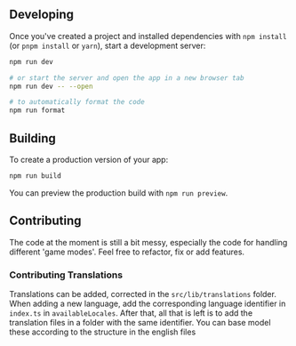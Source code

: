 ## Developing

Once you've created a project and installed dependencies with `npm install` (or `pnpm install` or `yarn`), start a development server:

```bash
npm run dev

# or start the server and open the app in a new browser tab
npm run dev -- --open

# to automatically format the code
npm run format
```

## Building

To create a production version of your app:

```bash
npm run build
```

You can preview the production build with `npm run preview`.

## Contributing

The code at the moment is still a bit messy, especially the code for handling different 'game modes'. Feel free to refactor, fix or add features.

### Contributing Translations

Translations can be added, corrected in the `src/lib/translations` folder.  
When adding a new language, add the corresponding language identifier in `index.ts` in `availableLocales`. After that, all that is left
is to add the translation files in a folder with the same identifier. You can base model these according to the structure in the english files
